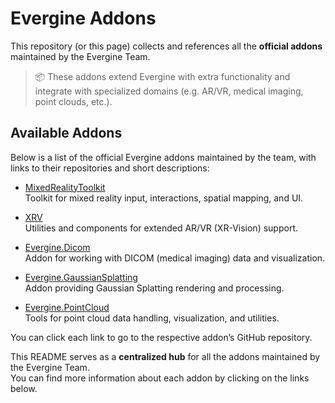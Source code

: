 # Evergine Addons

This repository (or this page) collects and references all the **official addons** maintained by the Evergine Team.

> 📦 These addons extend Evergine with extra functionality and integrate with specialized domains (e.g. AR/VR, medical imaging, point clouds, etc.).

## Available Addons

Below is a list of the official Evergine addons maintained by the team, with links to their repositories and short descriptions:

- [MixedRealityToolkit](https://github.com/EvergineTeam/MixedRealityToolkit)  
  Toolkit for mixed reality input, interactions, spatial mapping, and UI.

- [XRV](https://github.com/EvergineTeam/XRV)  
  Utilities and components for extended AR/VR (XR-Vision) support.

- [Evergine.Dicom](https://github.com/EvergineTeam/Evergine.Dicom)  
  Addon for working with DICOM (medical imaging) data and visualization.

- [Evergine.GaussianSplatting](https://github.com/EvergineTeam/Evergine.GaussianSplatting)  
  Addon providing Gaussian Splatting rendering and processing.

- [Evergine.PointCloud](https://github.com/EvergineTeam/Evergine.PointCloud)  
  Tools for point cloud data handling, visualization, and utilities.

You can click each link to go to the respective addon’s GitHub repository.

This README serves as a **centralized hub** for all the addons maintained by the Evergine Team.  
You can find more information about each addon by clicking on the links below.
